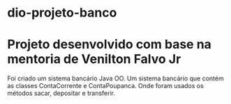 # dio-projeto-banco

# Projeto desenvolvido com base na mentoria de Venilton Falvo Jr
Foi criado um sistema bancário Java OO. Um sistema bancário que contém as classes ContaCorrente e ContaPoupanca. 
Onde foram usados os métodos sacar, depositar e transferir.
